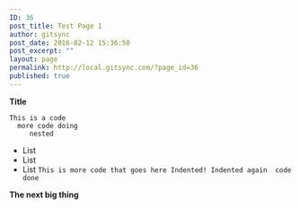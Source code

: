 ```yaml
---
ID: 36
post_title: Test Page 1
author: gitsync
post_date: 2016-02-12 15:36:50
post_excerpt: ""
layout: page
permalink: http://local.gitsync.com/?page_id=36
published: true
---
```

**Title**

    This is a code
      more code doing
         nested

- List 
- List
- List
        ``` This is more code that goes here
        Indented!
            Indented again 
                code done ```


**The next big thing**
